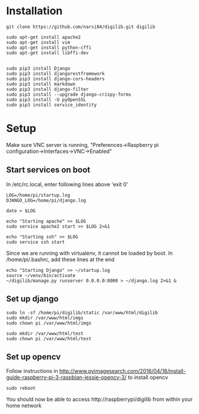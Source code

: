 # Installation
```
git clone https://github.com/narsi84/digilib.git digilib

sudo apt-get install apache2
sudo apt-get install vim
sudo apt-get install python-cffi
sudo apt-get install libffi-dev


sudo pip3 install Django
sudo pip3 install djangorestframework
sudo pip3 install django-cors-headers
sudo pip3 install markdown
sudo pip3 install django-filter
sudo pip3 install --upgrade django-crispy-forms
sudo pip3 install -U pyOpenSSL
sudo pip3 install service_identity
```


# Setup
Make sure VNC server is running, "Preferences->Raspberry pi configuration->Interfaces->VNC->Enabled"

## Start services on boot
In /etc/rc.local, enter following lines above 'exit 0'
```
LOG=/home/pi/startup.log
DJANGO_LOG=/home/pi/django.log

date > $LOG

echo "Starting apache" >> $LOG
sudo service apache2 start >> $LOG 2>&1

echo "Starting ssh" >> $LOG
sudo service ssh start
```

Since we are running with virtualenv, it cannot be loaded by boot. In /home/pi/.bashrc, add these lines at the end
```
echo "Starting Django" >> ~/startup.log
source ~/venv/bin/activate
~/digilib/manage.py runserver 0.0.0.0:8000 > ~/django.log 2>&1 &
```

## Set up django
```
sudo ln -sf /home/pi/digilib/static /var/www/html/digilib
sudo mkdir /var/www/html/imgs
sudo chown pi /var/www/html/imgs

sudo mkdir /var/www/html/test
sudo chown pi /var/www/html/test
```

## Set up opencv
Follow instructions in http://www.pyimagesearch.com/2016/04/18/install-guide-raspberry-pi-3-raspbian-jessie-opencv-3/ to install opencv

```
sudo reboot
```
You should now be able to access http://raspberrypi/digilib from within your home network
